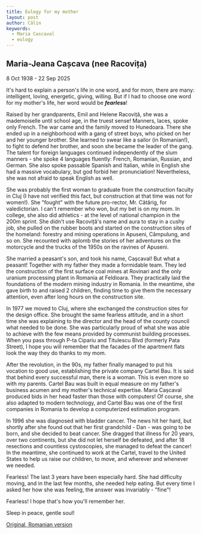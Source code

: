 ```yaml
---
title: Eulogy for my mother
layout: post
author: Călin
keywords:
  - Maria Cascaval
  - eulogy
---
```



## Maria-Jeana Cașcava (nee Racovița)
8 Oct 1938 - 22 Sep 2025

It's hard to explain a person's life in one word, and for mom, there are many: intelligent, loving, energetic, giving, willing. But if I had to choose one word for my mother's life, her word would be **_fearless_**\!

Raised by her grandparents, Emil and Helene Racoviță, she was a mademoiselle until school age, in the truest sense\! Manners, laces, spoke only French. The war came and the family moved to Hunedoara. There she ended up in a neighborhood with a gang of street boys, who picked on her and her younger brother. She learned to swear like a sailor (in Romanian\!), to fight to defend her brother, and soon she became the leader of the gang. The talent for foreign languages ​​continued independently of the slum manners \- she spoke 4 languages ​​fluently: French, Romanian, Russian, and German. She also spoke passable Spanish and Italian, while in English she had a massive vocabulary, but god forbid her pronunciation\! Nevertheless, she was not afraid to speak English as well.

She was probably the first woman to graduate from the construction faculty in Cluj (I have not verified this fact, but construction at that time was not for women\!). She "fought" with the future pro-rector, Mr. Cătărig, for valedictorian. I can't remember who won, but my bet is on my mom. In college, she also did athletics \- at the level of national champion in the 200m sprint. She didn't use Racoviță's name and aura to stay in a cushy job, she pulled on the rubber boots and started on the construction sites of the homeland: forestry and mining operations in Apuseni, Câmpulung, and so on. She recounted with aplomb the stories of her adventures on the motorcycle and the trucks of the 1950s on the ravines of Apuseni.

She married a peasant's son, and took his name, Cașcaval\! But what a peasant\! Together with my father they made a formidable team. They led the construction of the first surface coal mines at Rovinari and the only uranium processing plant in Romania at Feldioara. They practically laid the foundations of the modern mining industry in Romania. In the meantime, she gave birth to and raised 2 children, finding time to give them the necessary attention, even after long hours on the construction site.

In 1977 we moved to Cluj, where she exchanged the construction sites for the design office. She brought the same fearless attitude, and in a short time she was explaining to the director and the head of the county council what needed to be done. She was particularly proud of what she was able to achieve with the few means provided by communist building processes. When you pass through P-ta Cipariu and Titulescu Blvd (formerly Pata Street), I hope you will remember that the facades of the apartment flats look the way they do thanks to my mom.

After the revolution, in the 90s, my father finally managed to put his vocation to good use, establishing the private company Cartel Bau. It is said that behind every successful man, there is a woman. This is even more so with my parents. Cartel Bau was built in equal measure on my father's business acumen and my mother's technical expertise. Maria Cașcaval produced bids in her head faster than those with computers\! Of course, she also adapted to modern technology, and Cartel Bau was one of the first companies in Romania to develop a computerized estimation program.

In 1996 she was diagnosed with bladder cancer. The news hit her hard, but shortly after she found out that her first grandchild \- Dan \- was going to be born, and she decided to beat cancer. She dragged that illness for 20 years, over two continents, but she did not let herself be defeated, and after 18 resections and countless cystoscopies, she managed to defeat the cancer\! In the meantime, she continued to work at the Cartel, travel to the United States to help us raise our children, to move, and wherever and whenever we needed.

Fearless\! The last 3 years have been especially hard. She had difficulty moving, and in the last few months, she needed help eating. But every time I asked her how she was feeling, the answer was invariably \- "fine"\!

Fearless\! I hope that's how you'll remember her.

Sleep in peace, gentle soul\!

[Original, Romanian version](calin/eulogy_mom.html)